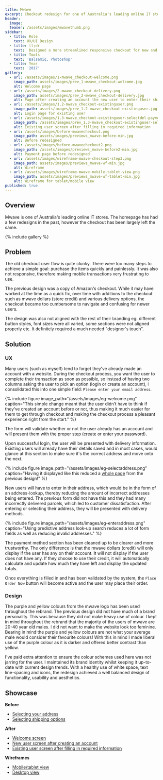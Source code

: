```yaml
---
title: Mwave
excerpt: Checkout redesign for one of Australia's leading online IT stores
header:
  image: 
  teaser: /assets/images/mwavethumb.png
sidebar:
  - title: Role
    text: UX/UI Design
  - title: tl;dr
    text:  Designed a more streamlined responsive checkout for new and existing customers. The end result is a clean, focused and fast checkout that is simple to follow and understand whilst maintaining & strengthening the brand.
  - title: Tools
    text: 'Balsamiq, Photoshop'
  - title: Year
    text: '2017'
gallery:
  - url: /assets/images/1-mwave_checkout-welcome.png
    image_path: assets/images/prev_1-mwave_checkout-welcome.jpg
    alt: Welcome page
  - url: /assets/images/2-mwave_checkout-delivery.png
    image_path: assets/images/prev_2-mwave_checkout-delivery.jpg
    alt: Page after creating an account the new user to enter their shipping details
  - url: /assets/images/1.2-mwave_checkout-existinguser.png
    image_path: assets/images/prev_1.2-mwave_checkout-existinguser.jpg
    alt: Login page for existing user
  - url: /assets/images/1.3-mwave_checkout-existinguser-selectdel-payment.png
    image_path: /assets/images/prev_1.3-mwave_checkout-existinguser-selectdel-payment.jpg
    alt: Existing user screen after filling in required information
  - url: /assets/images/before-mwavecheckout.png
    image_path: assets/images/previews_mwave-before-min.jpg
    alt: Before redesigned
  - url: /assets/images/before-mwavecheckout2.png
    image_path: /assets/images/previews_mwave-before2-min.jpg
    alt: Payment page before redesigned
  - url: /assets/images/wireframe-mwave-checkout-step3.png
    image_path: assets/images/previews_mwave-wf-min.jpg
    alt: Wireframe
  - url: /assets/images/wireframe-mwave-mobile-tablet-view.png
    image_path: assets/images/previews_mwave-wf-tablet-min.jpg
    alt: Wireframe for tablet/mobile view
published: true
---
```


## Overview
Mwave is one of Australia's leading online IT stores. The homepage has had a few redesigns in the past, however the checkout has been largely left the same.

{% include gallery %}

## Problem
The old checkout user flow is quite clunky. There were too many steps to achieve a simple goal: purchase the items quickly and painlessly. It was also not responsive, therefore making mobile transactions very frustrating to use.

The previous design was a copy of Amazon's checkout. While it may have worked at the time as a quick fix, over time with additions to the checkout such as mwave dollars (store credit) and various delivery options, the checkout became too cumbersome to navigate and confusing for newer users.

The design was also not aligned with the rest of their branding eg. different button styles, font sizes were all varied, some sections were not aligned properly etc. It definitely required a much needed "designer's touch".


## Solution

### UX
Many users (such as myself) tend to forget they've already made an account with a website. During the checkout process, you want the user to complete their transaction as soon as possible, so instead of having two columns asking the user to pick an option (login or create an account), I consolidated this into one simple field: `Please enter your email address`.

{% include figure image_path="/assets/images/eg-welcome.png" caption="This simple change meant that the user didn't have to think if they've created an account before or not, thus making it much easier for them to get through checkout and making the checkout process a pleasant experience right from the start." %}

The form will validate whether or not the user already has an account and will present them with the proper step (create or enter your password).

Upon successful login, the user will be presented with delivery information. Existing users will already have their details saved and in most cases, would glance at this section to make sure it's the correct address and move onto the next.

{% include figure image_path="/assets/images/eg-selectaddress.png" caption="Having it displayed like this reduced a [whole page](/assets/images/before-mwavecheckout.png) from the previous design!" %}

New users will have to enter in their address, which would be in the form of an address-lookup, thereby reducing the amount of incorrect addresses being entered. The previous form did not have this and they had many incorrectly delivered parcels, which led to customer dissatisfaction. After entering or selecting their address, they will be presented with delivery methods.

{% include figure image_path="/assets/images/eg-enteraddress.png" caption="Using predictive address look-up search reduces a lot of form fields as well as reducing invalid addresses." %}

The payment method section has been cleaned up to be clearer and more trustworthy. The only difference is that the mwave dollars (credit) will only display if the user has any on their account. It will not display if the user does not have any. If they choose to use their credit, it will automatically calculate and update how much they have left and display the updated totals.

Once everything is filled in and has been validated by the system, the `Place Order Now` button will become active and the user may place their order.

### Design
The purple and yellow colours from the mwave logo has been used throughout the rebrand. The previous design did not have much of a brand personality. This was because they did not make heavy use of colour. I kept in mind throughout the rebrand that the majority of the users of mwave are 20-40 year old males. I did not want to make the website look too feminine. Bearing in mind the purple and yellow colours are not what your average male would consider their favourite colours! With this in mind I made liberal use of the purple colour as it is darker and offered better contrast than yellow.

I've paid extra attention to ensure the colour schemes used here was not jarring for the user. I maintained its brand identity whilst keeping it up-to-date with current design trends. With a healthy use of white space, text line-spacing and icons, the redesign achieved a well balanced design of functionality, usability and aesthetics.

## Showcase
**Before**
<ul>
  <li><a href="https://goo.gl/BRZozz" target="_blank">Selecting your address</a></li>
  <li><a href="https://goo.gl/AE8QPs" target="_blank">Selecting shipping options</a></li>
</ul>

**After**
<ul>
  <li><a href="https://goo.gl/HRsXNp" target="_blank">Welcome screen</a></li>
  <li><a href="https://goo.gl/TGMwCK" target="_blank">New user screen after creating an account</a></li>
  <li><a href="https://goo.gl/8HESzT" target="_blank">Existing user screen after filling in required information</a></li>
</ul>

**Wireframes**
<ul>
  <li><a href="https://goo.gl/hLUkDM" target="_blank">Mobile/tablet view</a></li>
  <li><a href="https://goo.gl/AjbENK" target="_blank">Desktop view</a></li>
</ul>
